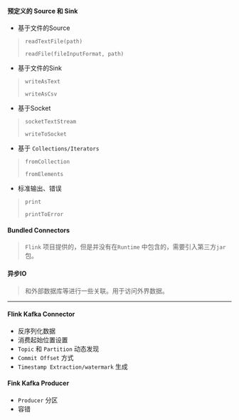 #### 预定义的 Source 和 Sink

* 基于文件的Source

> `readTextFile(path)`
>
> `readFile(fileInputFormat, path)`

* 基于文件的Sink

> `writeAsText`
>
> `writeAsCsv`

* 基于Socket

> `socketTextStream`
>
> `writeToSocket`

* 基于 `Collections/Iterators`

> `fromCollection`
>
> `fromElements`

* 标准输出、错误

> `print`
>
> `printToError`

#### Bundled Connectors

> `Flink` 项目提供的，但是并没有在`Runtime` 中包含的，需要引入第三方`jar` 包。

#### 异步IO

> 和外部数据库等进行一些关联。用于访问外界数据。

---

#### Flink Kafka Connector

* 反序列化数据
* 消费起始位置设置
* `Topic` 和 `Partition` 动态发现
* `Commit Offset` 方式
* `Timestamp Extraction/watermark` 生成

#### Fink Kafka Producer

* `Producer` 分区
* 容错

